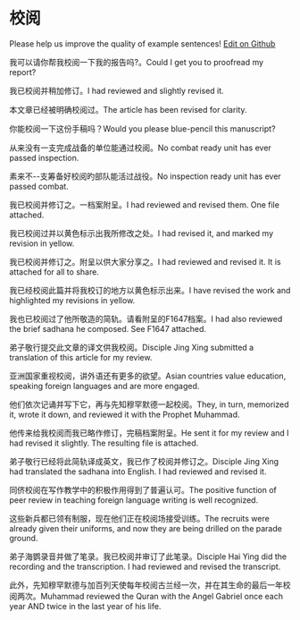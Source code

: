 # 校阅

Please help us improve the quality of example sentences! [Edit on Github](https://github.com/jiyushe/jiyu-example-sentence-source/blob/main/chinese/jiaoyue.md)

<p><span class="chinese">我可以请你帮我校阅一下我的报告吗?。</span><span class="english">Could I get you to proofread my report?</span></p>

<p><span class="chinese">我已校阅并稍加修订。</span><span class="english">I had reviewed and slightly revised it.</span></p>

<p><span class="chinese">本文章已经被明确校阅过。</span><span class="english">The article has been revised for clarity.</span></p>

<p><span class="chinese">你能校阅一下这份手稿吗？</span><span class="english">Would you please blue-pencil this manuscript?</span></p>

<p><span class="chinese">从来没有一支完成战备的单位能通过校阅。</span><span class="english">No combat ready unit has ever passed inspection.</span></p>

<p><span class="chinese">素来不--支筹备好校阅旳部队能活过战役。</span><span class="english">No inspection ready unit has ever passed combat.</span></p>

<p><span class="chinese">我已校阅并修订之。一档案附呈。</span><span class="english">I had reviewed and revised them. One file attached.</span></p>

<p><span class="chinese">我已校阅过并以黄色标示出我所修改之处。</span><span class="english">I had revised it, and marked my revision in yellow.</span></p>

<p><span class="chinese">我已校阅并修订之。附呈以供大家分享之。</span><span class="english">I had reviewed and revised it. It is attached for all to share.</span></p>

<p><span class="chinese">我已经校阅此篇并将我校订的地方以黄色标示出来。</span><span class="english">I have revised the work and highlighted my revisions in yellow.</span></p>

<p><span class="chinese">我也已校阅过了他所敬造的简轨。请看附呈的F1647档案。</span><span class="english">I had also reviewed the brief sadhana he composed. See F1647 attached.</span></p>

<p><span class="chinese">弟子敬行提交此文章的译文供我校阅。</span><span class="english">Disciple Jing Xing submitted a translation of this article for my review.</span></p>

<p><span class="chinese">亚洲国家重视校阅，讲外语还有更多的欲望。</span><span class="english">Asian countries value education, speaking foreign languages and are more engaged.</span></p>

<p><span class="chinese">他们依次记诵并写下它，再与先知穆罕默德一起校阅。</span><span class="english">They, in turn, memorized it, wrote it down, and reviewed it with the Prophet Muhammad.</span></p>

<p><span class="chinese">他传来给我校阅而我已略作修订，完稿档案附呈。</span><span class="english">He sent it for my review and I had revised it slightly. The resulting file is attached.</span></p>

<p><span class="chinese">弟子敬行已经将此简轨译成英文，我已作了校阅并修订之。</span><span class="english">Disciple Jing Xing had translated the sadhana into English. I had reviewed and revised it.</span></p>

<p><span class="chinese">同侪校阅在写作教学中的积极作用得到了普遍认可。</span><span class="english">The positive function of peer review in teaching foreign language writing is well recognized.</span></p>

<p><span class="chinese">这些新兵都已领有制服，现在他们正在校阅场接受训练。</span><span class="english">The recruits were already given their uniforms, and now they are being drilled on the parade ground.</span></p>

<p><span class="chinese">弟子海鹦录音并做了笔录。我已校阅并审订了此笔录。</span><span class="english">Disciple Hai Ying did the recording and the transcription. I had reviewed and revised the transcript.</span></p>

<p><span class="chinese">此外，先知穆罕默德与加百列天使每年校阅古兰经一次，并在其生命的最后一年校阅两次。</span><span class="english">Muhammad reviewed the Quran with the Angel Gabriel once each year AND twice in the last year of his life.</span></p>

